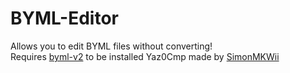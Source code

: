 # BYML-Editor
Allows you to edit BYML files without converting!<br>
Requires [byml-v2](https://github.com/leoetlino/byml-v2) to be installed
Yaz0Cmp made by [SimonMKWii](https://github.com/simontime)